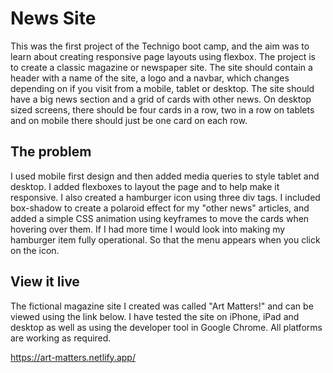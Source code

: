 # News Site

This was the first project of the Technigo boot camp, and the aim was to learn about creating responsive page layouts using flexbox.
The project is to create a classic magazine or newspaper site. The site should contain a header with a name of the site, a logo and a navbar, which changes depending on if you visit from a mobile, tablet or desktop.  The site should have a big news section and a grid of cards with other news. On desktop sized screens, there should be four cards in a row, two in a row on tablets and on mobile there should just be one card on each row.

## The problem

I used mobile first design and then added media queries to style tablet and desktop. I added flexboxes to layout the page and to help make it responsive. I also created a hamburger icon using three div tags.
I included box-shadow to create a polaroid effect for my "other news" articles, and added a simple CSS animation using keyframes to move the cards when hovering over them.
If I had more time I would look into making my hamburger item fully operational. So that the menu appears when you click on the icon.


## View it live

The fictional magazine site I created was called "Art Matters!" and can be viewed using the link below.
I have tested the site on iPhone, iPad and desktop as well as using the developer tool in Google Chrome. 
All platforms are working as required.

https://art-matters.netlify.app/
